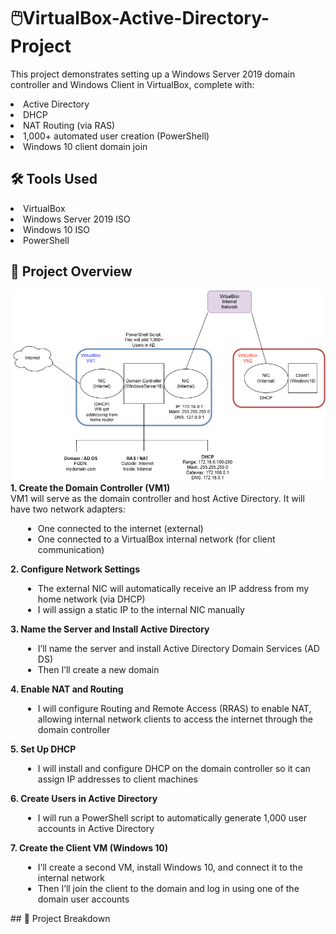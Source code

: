 # 🖱️VirtualBox-Active-Directory-Project

This project demonstrates setting up a Windows Server 2019 domain controller and Windows Client in VirtualBox, complete with:
<li> Active Directory </li>
<li> DHCP </li>
<li> NAT Routing (via RAS)</li>
<li> 1,000+ automated user creation (PowerShell) </li>
<li> Windows 10 client domain join </li>

## 🛠️ Tools Used
<li> VirtualBox </li>
<li> Windows Server 2019 ISO </li>
<li> Windows 10 ISO </li>
<li> PowerShell </li>

## 🚁 Project Overview
<img src="images/AD Diagram.drawio.png" alt="NIC" width="750">
<b> 1. Create the Domain Controller (VM1) </b>
<br>
VM1 will serve as the domain controller and host Active Directory. It will have two network adapters:
<ul style="margin-left: 20px;">
  <li>One connected to the internet (external)</li>
  <li>One connected to a VirtualBox internal network (for client communication)</li>
</ul>
<b> 2. Configure Network Settings </b>
<br>
<ul style="margin-left: 20px;">
  <li>The external NIC will automatically receive an IP address from my home network (via DHCP)</li>
  <li>I will assign a static IP to the internal NIC manually</li>
</ul>
<b> 3. Name the Server and Install Active Directory </b>
<br>
<ul style="margin-left: 20px;">
  <li>I’ll name the server and install Active Directory Domain Services (AD DS)</li>
  <li>Then I’ll create a new domain</li>
</ul>
<b> 4. Enable NAT and Routing </b>
<br>
<ul style="margin-left: 20px;">
  <li>I will configure Routing and Remote Access (RRAS) to enable NAT, allowing internal network clients to access the internet through the domain controller</li>
</ul>
<b> 5. Set Up DHCP </b>
<br>
<ul style="margin-left: 20px;">
  <li>I will install and configure DHCP on the domain controller so it can assign IP addresses to client machines</li>
</ul>
<b> 6. Create Users in Active Directory </b>
<br>
<ul style="margin-left: 20px;">
  <li>I will run a PowerShell script to automatically generate 1,000 user accounts in Active Directory</li>
</ul>
<b> 7. Create the Client VM (Windows 10) </b>
<br>
<ul style="margin-left: 20px;">
  <li>I’ll create a second VM, install Windows 10, and connect it to the internal network</li>
  <li>Then I’ll join the client to the domain and log in using one of the domain user accounts</li>
</ul>
## 🧱 Project Breakdown
